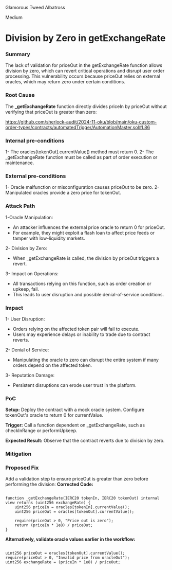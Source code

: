 Glamorous Tweed Albatross

Medium

# Division by Zero in getExchangeRate

### Summary

The lack of validation for priceOut in the getExchangeRate function allows division by zero, which can revert critical operations and disrupt user order processing. This vulnerability occurs because priceOut relies on external oracles, which may return zero under certain conditions.

### Root Cause

The **_getExchangeRate** function directly divides priceIn by priceOut without verifying that priceOut is greater than zero:

https://github.com/sherlock-audit/2024-11-oku/blob/main/oku-custom-order-types/contracts/automatedTrigger/AutomationMaster.sol#L86

### Internal pre-conditions

1- The oracles[tokenOut].currentValue() method must return 0.
2- The _getExchangeRate function must be called as part of order execution or maintenance.



### External pre-conditions

1- Oracle malfunction or misconfiguration causes priceOut to be zero.
2- Manipulated oracles provide a zero price for tokenOut.

### Attack Path

1-Oracle Manipulation:
- An attacker influences the external price oracle to return 0 for priceOut.
- For example, they might exploit a flash loan to affect price feeds or tamper with low-liquidity markets.

2- Division by Zero:
  - When _getExchangeRate is called, the division by priceOut triggers a revert.

3- Impact on Operations:
- All transactions relying on this function, such as order creation or upkeep, fail.
- This leads to user disruption and possible denial-of-service conditions.

### Impact

1- User Disruption:
 - Orders relying on the affected token pair will fail to execute.
 - Users may experience delays or inability to trade due to contract reverts.

2- Denial of Service:

 - Manipulating the oracle to zero can disrupt the entire system if many orders depend on the affected token.

3- Reputation Damage:
 - Persistent disruptions can erode user trust in the platform.

### PoC


**Setup:**
Deploy the contract with a mock oracle system.
Configure tokenOut's oracle to return 0 for currentValue.

**Trigger:**
Call a function dependent on _getExchangeRate, such as checkInRange or performUpkeep.

**Expected Result:**
Observe that the contract reverts due to division by zero.

### Mitigation

### Proposed Fix
Add a validation step to ensure priceOut is greater than zero before performing the division:
**Corrected Code:**

```solidity

function _getExchangeRate(IERC20 tokenIn, IERC20 tokenOut) internal view returns (uint256 exchangeRate) {
    uint256 priceIn = oracles[tokenIn].currentValue();
    uint256 priceOut = oracles[tokenOut].currentValue();

    require(priceOut > 0, "Price out is zero");
    return (priceIn * 1e8) / priceOut;
}
```
**Alternatively, validate oracle values earlier in the workflow:**

```solidity

uint256 priceOut = oracles[tokenOut].currentValue();
require(priceOut > 0, "Invalid price from oracleOut");
uint256 exchangeRate = (priceIn * 1e8) / priceOut;
```